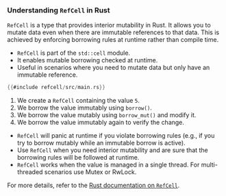 ### Understanding `RefCell` in Rust

`RefCell` is a type that provides interior mutability in Rust. It allows you to mutate data even when there are immutable references to that data. This is achieved by enforcing borrowing rules at runtime rather than compile time.

- `RefCell` is part of the `std::cell` module.
- It enables mutable borrowing checked at runtime.
- Useful in scenarios where you need to mutate data but only have an immutable reference.

```rust
{{#include refcell/src/main.rs}}
```

1. We create a `RefCell` containing the value `5`.
2. We borrow the value immutably using `borrow()`.
3. We borrow the value mutably using `borrow_mut()` and modify it.
4. We borrow the value immutably again to verify the change.

- `RefCell` will panic at runtime if you violate borrowing rules (e.g., if you try to borrow mutably while an immutable borrow is active).
- Use `RefCell` when you need interior mutability and are sure that the borrowing rules will be followed at runtime.
- `RefCell` works when the value is managed in a single thread. For multi-threaded scenarios use Mutex or RwLock.

For more details, refer to the [Rust documentation on `RefCell`](https://doc.rust-lang.org/std/cell/struct.RefCell.html).